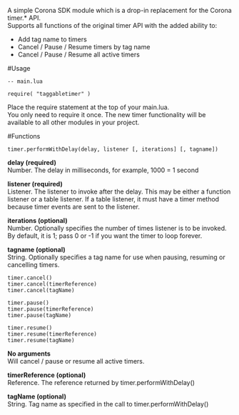 A simple Corona SDK module which is a drop-in replacement for the Corona timer.* API.  
Supports all functions of the original timer API with the added ability to:

- Add tag name to timers  
- Cancel / Pause / Resume timers by tag name
- Cancel / Pause / Resume all active timers


#Usage
```
-- main.lua

require( "taggabletimer" )
```

Place the require statement at the top of your main.lua.  
You only need to require it once. The new timer functionality will be available to all other modules in your project.


#Functions
```
timer.performWithDelay(delay, listener [, iterations] [, tagname])  
```
**delay (required)**  
Number. The delay in milliseconds, for example, 1000 = 1 second

**listener (required)**  
Listener. The listener to invoke after the delay. This may be either a function listener or a table listener. If a table listener, it must have a timer method because timer events are sent to the listener.

**iterations (optional)**  
Number. Optionally specifies the number of times listener is to be invoked. By default, it is 1; pass 0 or -1 if you want the timer to loop forever.

**tagname (optional)**  
String. Optionally specifies a tag name for use when pausing, resuming or cancelling timers.

```
timer.cancel()  
timer.cancel(timerReference)  
timer.cancel(tagName)  
```
```
timer.pause()  
timer.pause(timerReference)  
timer.pause(tagName)  
```
```
timer.resume()  
timer.resume(timerReference)  
timer.resume(tagName)  
```
**No arguments**  
Will cancel / pause or resume all active timers.

**timerReference (optional)**  
Reference. The reference returned by timer.performWithDelay()

**tagName (optional)**  
String. Tag name as specified in the call to timer.performWithDelay()
